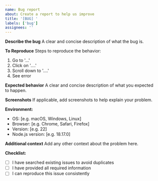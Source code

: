 ```yaml
---
name: Bug report
about: Create a report to help us improve
title: '[BUG] '
labels: ['bug']
assignees: ''
---
```


**Describe the bug**
A clear and concise description of what the bug is.

**To Reproduce**
Steps to reproduce the behavior:
1. Go to '...'
2. Click on '....'
3. Scroll down to '....'
4. See error

**Expected behavior**
A clear and concise description of what you expected to happen.

**Screenshots**
If applicable, add screenshots to help explain your problem.

**Environment:**
 - OS: [e.g. macOS, Windows, Linux]
 - Browser: [e.g. Chrome, Safari, Firefox]
 - Version: [e.g. 22]
 - Node.js version: [e.g. 18.17.0]

**Additional context**
Add any other context about the problem here.

**Checklist:**
- [ ] I have searched existing issues to avoid duplicates
- [ ] I have provided all required information
- [ ] I can reproduce this issue consistently 